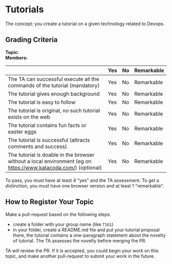 # Tutorials

The concept: you create a tutorial on a given technology related to Devops.

## Grading Criteria

**Topic:**  
**Members:**

|                                             | Yes | No | Remarkable |
|-------------------------------------------- | ----|----|-------------|
|The TA can successful execute all the commands of the tutorial (mandatory) | Yes | No | Remarkable |
|The tutorial gives enough background | Yes | No | Remarkable |
|The tutorial is easy to follow  | Yes | No | Remarkable |
|The tutorial is original, no such tutorial exists on the web | Yes | No | Remarkable |
|The tutorial contains fun facts or easter eggs | Yes | No | Remarkable |
|The tutorial is successful (attracts comments and success) | Yes | No | Remarkable |
|The tutorial is doable in the browser without a local environment (eg on https://www.katacoda.com/) (optional) | Yes | No | Remarkable |

To pass, you must have at least 4 "yes" and the TA assessment.
To get a distinction, you must have one browser version and at least 1 "remarkable".


## How to Register Your Topic

Make a pull-request based on the following steps:

- create a folder with your group name (like `T1G1`)
- in your folder, create a README.md file and put your tutorial proposal there, the tutorial contains a one-paragraph statement about the novelty of tutorial. The TA assesses the novelty before merging the PR.

TA will review the PR. If it is accepted, you could begin your work on this topic, and make another pull-request to submit your work in the future.


